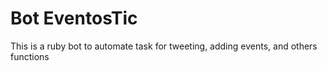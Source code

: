 Bot EventosTic
===============

This is a ruby bot to automate task for tweeting, adding events, and others functions

